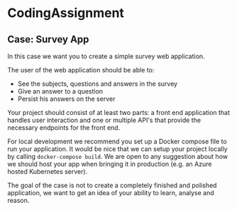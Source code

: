 # CodingAssignment

## Case: Survey App

In this case we want you to create a simple survey web application. 

The user of the web application should be able to:
- See the subjects, questions and answers in the survey
- Give an answer to a question
- Persist his answers on the server

Your project should consist of at least two parts: a front end application that handles user interaction and one or multiple API's that provide the necessary endpoints for the front end.

For local development we recommend you set up a Docker compose file to run your application. It would be nice that we can setup your project locally by calling `docker-compose build`. We are open to any suggestion about how we should host your app when bringing it in production (e.g. an Azure hosted Kubernetes server).

The goal of the case is not to create a completely finished and polished application, we want to get an idea of your ability to learn, analyse and reason.
